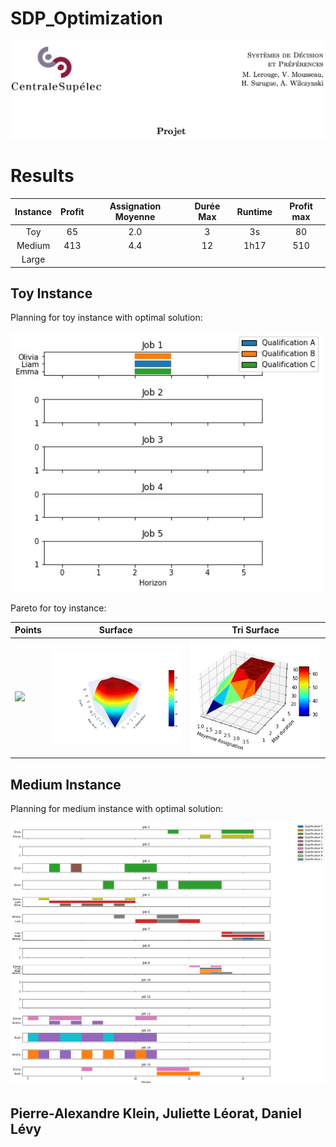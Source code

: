 # SDP_Optimization


![Alt Text](./Results/jpg/projet.png)


# Results

| Instance | Profit | Assignation Moyenne  | Durée Max  | Runtime | Profit max  |
|:--------:|:------:|:--------------------:|:----------:|:-------:|:-----------:|
|    Toy   |   65   |          2.0         |      3     |    3s   |      80     |
|  Medium  |   413  |          4.4         |     12     |   1h17  |     510     |
|   Large  |        |                      |            |         |             |

## Toy Instance

Planning for toy instance with optimal solution:

<img src="./Results/jpg/planning_toy_instance.jpg" width="500">

Pareto for toy instance:

| Points                                            | Surface                                            | Tri Surface                                            |
|----------------------------------------------------|----------------------------------------------------|--------------------------------------------------------|
| <img src="./Results/jpg/pareto_points_instance.jpg " width="500">| <img src="./Results/jpg/pareto_toy_instance.jpg " width="500">| <img src="./Results/jpg/pareto_tri_toy_instance.jpg " width="500">||


## Medium Instance
Planning for medium instance with optimal solution:

![Alt Text](./Results/jpg/planning_medium_instance.jpg)


## Pierre-Alexandre Klein, Juliette Léorat, Daniel Lévy 